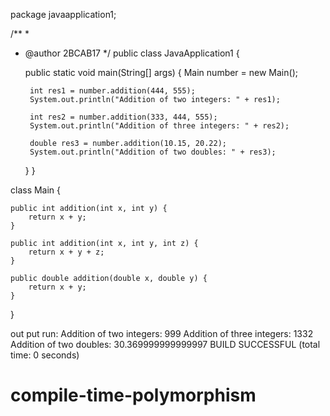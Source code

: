 package javaapplication1;

/**
 *
 * @author 2BCAB17
 */
public class JavaApplication1 {

    public static void main(String[] args) {
        Main number = new Main();

        int res1 = number.addition(444, 555);
        System.out.println("Addition of two integers: " + res1);

        int res2 = number.addition(333, 444, 555);
        System.out.println("Addition of three integers: " + res2);

        double res3 = number.addition(10.15, 20.22);
        System.out.println("Addition of two doubles: " + res3);
    }
}

class Main {
    
    public int addition(int x, int y) {
        return x + y;
    }

    public int addition(int x, int y, int z) {
        return x + y + z;
    }

    public double addition(double x, double y) {
        return x + y;
    }
}

out put
run:
Addition of two integers: 999
Addition of three integers: 1332
Addition of two doubles: 30.369999999999997
BUILD SUCCESSFUL (total time: 0 seconds)
# compile-time-polymorphism
